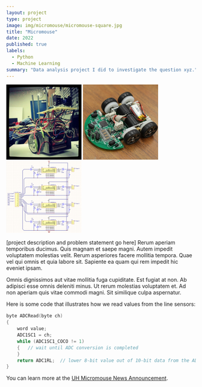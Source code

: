 ```yaml
---
layout: project
type: project
image: img/micromouse/micromouse-square.jpg
title: "Micromouse"
date: 2022
published: true
labels:
  - Python
  - Machine Learning
summary: "Data analysis project I did to investigate the question xyz."
---
```


<div class="text-center p-4">
  <img width="200px" src="../img/micromouse/micromouse-robot.png" class="img-thumbnail" >
  <img width="200px" src="../img/micromouse/micromouse-robot-2.jpg" class="img-thumbnail" >
  <img width="200px" src="../img/micromouse/micromouse-circuit.png" class="img-thumbnail" >
</div>

[project description and problem statement go here] Rerum aperiam temporibus ducimus. Quis magnam et saepe magni. Autem impedit voluptatem molestias velit. Rerum asperiores facere mollitia tempora. Quae vel qui omnis et quia labore sit. Sapiente ea quam qui rem impedit hic eveniet ipsam. 

Omnis dignissimos aut vitae mollitia fuga cupiditate. Est fugiat at non. Ab adipisci esse omnis deleniti minus.
Ut rerum molestias voluptatem et. Ad non aperiam quis vitae commodi magni. Sit similique culpa aspernatur.

Here is some code that illustrates how we read values from the line sensors:

```cpp
byte ADCRead(byte ch)
{
    word value;
    ADC1SC1 = ch;
    while (ADC1SC1_COCO != 1)
    {   // wait until ADC conversion is completed   
    }
    return ADC1RL;  // lower 8-bit value out of 10-bit data from the ADC
}
```

You can learn more at the [UH Micromouse News Announcement](https://manoa.hawaii.edu/news/article.php?aId=2857).
